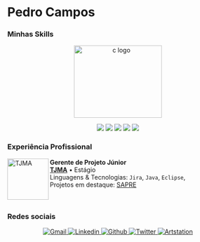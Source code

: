 # Pedro Campos

<h3>Minhas Skills</h3>

<p align="center">
  <a href="https://getbootstrap.com/">
    <img src="https://predocampos.github.io/public/images/icons/c-original.svg" alt="c logo" width="200" height="165">
  </a>
</p>

<div style="text-align:center;margin:auto;font-size:50px">
    <i class="devicon-java-plain"></i>
    <i class="devicon-c-plain"></i>
    <i class="devicon-cplusplus-plain"></i>
    <i class="devicon-python-plain"></i>
    <i class="devicon-mysql-plain"></i>
</div>

<div style="text-align:center;margin:auto;font-size:50px">
    <i class="devicon-html5-plain"></i>
    <i class="devicon-css3-plain"></i>
    <i class="devicon-javascript-plain"></i>
    <i class="devicon-selenium-plain"></i>
    <i class="devicon-wordpress-plain"></i>
</div>

<div id="DevOps" style="text-align:center;margin:auto;font-size:50px">
    <i class="devicon-git-plain"></i>
    <i class="devicon-github-plain"></i>
    <i class="devicon-gitlab-plain"></i>
</div>

<div style="text-align:center;margin:auto">
    <img src="https://img.shields.io/badge/Jira-0052CC?style=for-the-badge&logo=jira&logoColor=white">
    <img src="https://img.shields.io/badge/Figma-F24E1E?style=for-the-badge&logo=figma&logoColor=white">
    <img src="https://img.shields.io/badge/Eclipse-2C2255?style=for-the-badge&logo=eclipseide&logoColor=white">
    <img src="https://img.shields.io/badge/VScode-007ACC?style=for-the-badge&logo=visualstudiocode&logoColor=white">
    <img src="https://img.shields.io/badge/unity-FFFFFF?style=for-the-badge&logo=unity&logoColor=black">
</div>

<h3>Experiência Profissional</h3>

[<img align="left" height="94px" width="94px" alt="TJMA" src="https://www.irib.org.br/app/webroot/files/downloads/images/MARCA%20SECUNDARIA%201.png">][tjma.link]
**Gerente de Projeto Júnior** \
[**TJMA**][tjma.link] • Estágio \
Linguagens & Tecnologias: `Jira`, `Java`, `Eclipse`,\
Projetos em destaque: [SAPRE]()

<br/>

<h3>Redes sociais</h3>

<div style="text-align:center">
      <a href="mailto:phenriquebcampos@gmail.com">
        <img alt="Gmail" src="https://img.shields.io/badge/Gmail-EA4335?style=flat&logo=gmail&logoColor=white">
      </a>
      <a href="https://www.linkedin.com/in/pedro-camposti/">
        <img alt="Linkedin" src="https://img.shields.io/badge/LinkedIn-0077B5?style=flat&logo=linkedin&logoColor=white">
      </a>
      <a href="https://github.com/PredoCampos">
        <img alt="Github" src="https://img.shields.io/badge/GitHub-100000?style=flat&logo=github&logoColor=white">
      </a>
      <a href="https://twitter.com/drope_sem_rumo">
        <img alt="Twitter" src="https://img.shields.io/badge/Twitter-1DA1F2?style=flat&logo=twitter&logoColor=white">
      </a>
      <a href="https://twitter.com/drope_sem_rumo">
        <img alt="Artstation" src="https://img.shields.io/badge/Twitter-1DA1F2?style=flat&logo=twitter&logoColor=white">
      </a>
</div>

<br/>

[//]: #

<link rel="stylesheet" href="https://cdn.jsdelivr.net/gh/devicons/devicon@v2.15.1/devicon.min.css">

[tjma.link]: <https://www.tjma.jus.br/>
